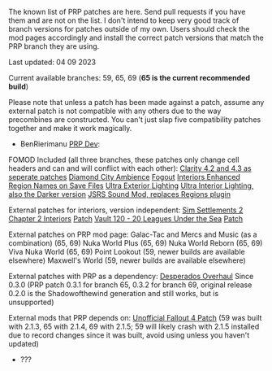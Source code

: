 The known list of PRP patches are here. Send pull requests if you have them and are not on the list. I don't intend to keep very good track of branch versions for patches outside of my own. Users should check the mod pages accordingly and install the correct patch versions that match the PRP branch they are using.

Last updated: 04 09 2023

Current available branches: 59, 65, 69 (**65 is the current recommended build**)

Please note that unless a patch has been made against a patch, assume any external patch is not compatible with any others due to the way precombines are constructed. You can't just slap five compatibility patches together and make it work magically.

- BenRierimanu [PRP Dev](https://www.nexusmods.com/fallout4/mods/46403):

FOMOD Included (all three branches, these patches only change cell headers and can and will conflict with each other):
[Clarity 4.2 and 4.3 as seperate patches](https://www.nexusmods.com/fallout4/mods/31991)
[Diamond City Ambience](https://www.nexusmods.com/fallout4/mods/39267)
[Fogout](https://www.nexusmods.com/fallout4/mods/2428)
[Interiors Enhanced](https://www.nexusmods.com/fallout4/mods/8768)
[Region Names on Save Files](https://www.nexusmods.com/fallout4/mods/41361)
[Ultra Exterior Lighting](https://www.nexusmods.com/fallout4/mods/41625)
[Ultra Interior Lighting, also the Darker version](https://www.nexusmods.com/fallout4/mods/22101)
[JSRS Sound Mod, replaces Regions plugin](https://www.nexusmods.com/fallout4/mods/52931)

External patches for interiors, version independent:
[Sim Settlements 2 Chapter 2 Interiors](https://www.nexusmods.com/fallout4/mods/55817) [Patch](https://www.nexusmods.com/fallout4/mods/57947)
[Vault 120 - 20 Leagues Under the Sea](https://www.nexusmods.com/fallout4/mods/58514) [Patch](https://www.nexusmods.com/fallout4/mods/58584)

External patches on PRP mod page:
Galac-Tac and Mercs and Music (as a combination) (65, 69)
Nuka World Plus (65, 69)
Nuka World Reborn (65, 69)
Viva Nuka World (65, 69)
Point Lookout (59, newer builds are available elsewhere)
Maxwell's World (59, newer builds are available elsewhere)

External patches with PRP as a dependency:
[Desperados Overhaul](https://www.nexusmods.com/fallout4/mods/45169) Since 0.3.0 (PRP patch 0.3.1 for branch 65, 0.3.2 for branch 69, original release 0.2.0 is the Shadowofthewind generation and still works, but is unsupported)

External mods that PRP depends on:
[Unofficial Fallout 4 Patch](https://www.nexusmods.com/fallout4/mods/4598) (59 was built with 2.1.3, 65 with 2.1.4, 69 with 2.1.5; 59 will likely crash with 2.1.5 installed due to record changes since it was built, avoid using unless you haven't updated)

- ???
